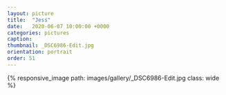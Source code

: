 ```yaml
---
layout: picture
title:  "Jess"
date:   2020-06-07 10:00:00 +0000
categories: pictures
caption: 
thumbnail: _DSC6986-Edit.jpg
orientation: portrait
order: 51
---
```

{% responsive_image path: images/gallery/_DSC6986-Edit.jpg class: wide %}
